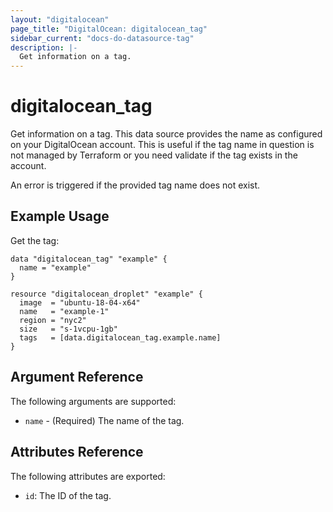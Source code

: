 ```yaml
---
layout: "digitalocean"
page_title: "DigitalOcean: digitalocean_tag"
sidebar_current: "docs-do-datasource-tag"
description: |-
  Get information on a tag.
---
```


# digitalocean_tag

Get information on a tag. This data source provides the name as configured on
your DigitalOcean account. This is useful if the tag name in question is not
managed by Terraform or you need validate if the tag exists in the account.

An error is triggered if the provided tag name does not exist.

## Example Usage

Get the tag:

```hcl
data "digitalocean_tag" "example" {
  name = "example"
}

resource "digitalocean_droplet" "example" {
  image  = "ubuntu-18-04-x64"
  name   = "example-1"
  region = "nyc2"
  size   = "s-1vcpu-1gb"
  tags   = [data.digitalocean_tag.example.name]
}
```

## Argument Reference

The following arguments are supported:

* `name` - (Required) The name of the tag.

## Attributes Reference

The following attributes are exported:

* `id`: The ID of the tag.
